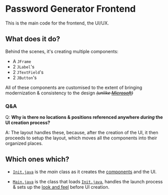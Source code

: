 # Password Generator Frontend

This is the main code for the frontend, the UI/UX.

## What does it do?

Behind the scenes, it's creating multiple components:

- A `JFrame`
- 2 `JLabel`'s
- 2 `JTextField`'s
- 2 `JButton`'s

All of these components are customised to the extent of bringing modernization & consistency to the design *~~(unlike [Microsoft](https://youtu.be/NQPDe_eSQRo?t=35))~~*

### Q&A
Q: **Why is there no locations & positions referenced anywhere *during* the UI creation process?**

A: The layout handles these, because, after the creation of the UI, it then proceeds to setup the layout, which moves all the components into their organized places.

## Which ones which?

- [`Init.java`](https://github.com/Hedreon/PasswordGenerator/blob/main/src/main/java/com/hedreon/passwordgenerator/Init.java) is the *main* class as it creates the [components](https://github.com/Hedreon/PasswordGenerator/tree/main/src/main/java/com/hedreon/passwordgenerator#what-does-it-do) and the UI.

- [`Main.java`](https://github.com/Hedreon/PasswordGenerator/blob/main/src/main/java/com/hedreon/passwordgenerator/Main.java) is the class that loads [`Init.java`](https://github.com/Hedreon/PasswordGenerator/blob/main/src/main/java/com/hedreon/passwordgenerator/Init.java), handles the launch process & sets up the [look and feel](https://en.wikipedia.org/wiki/Look_and_feel) before UI creation.
